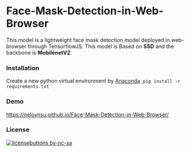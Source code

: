 # Face-Mask-Detection-in-Web-Browser
This model is a lightweight face mask detection model deployed in web-browser through TensorflowJS. This model is Based on **SSD** and the backbone is **MobilenetV2**.

### Installation
Create a new python virtual environment by [Anaconda](https://www.anaconda.com/) ,`pip install -r requirements.txt`


### Demo 
https://neloynsu.github.io/Face-Mask-Detection-in-Web-Browser/


### License
[![licensebuttons by-nc-sa](https://licensebuttons.net/l/by-nc-sa/3.0/88x31.png)](https://creativecommons.org/licenses/by-nc-sa/4.0)
